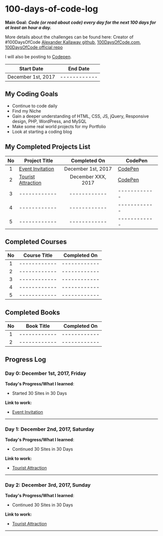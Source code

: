 # 100-days-of-code-log

**Main Goal:** ***Code (or read about code) every day for the next 100 days for at least an hour a day.***

More details about the challenges can be found here:
Creator of #100DaysOfCode [Alexander Kallaway github](https://github.com/Kallaway "Alexander Kallaway"),  [100DaysOfCode.com](http://100daysofcode.com/ "100daysofcode.com"),
[100DaysOfCode official repo](https://github.com/Kallaway/100-days-of-code "the official repo")


I will also be posting to [Codepen](https://codepen.io/AlxCrmr/).

|  Start Date | End Date |
| ------------ | ------------ |
| December 1st, 2017 | ------------ |


## My Coding Goals
- Continue to code daily
- Find my Niche
- Gain a deeper understanding of HTML, CSS, JS, jQuery, Responsive design, PHP, WordPress, and MySQL
- Make some real world projects for my Portfolio
- Look at starting a coding blog


## My Completed Projects List

| No  |  Project Title  |  Completed On | CodePen |
| :------------: | ------------ | :------------: | ------------ |
| 1  | [Event Invitation](https://github.com/AlxCrmr/30sites-30Days/tree/master/Day02) |December 1st, 2017| [CodePen](https://codepen.io/AlxCrmr/full/pdGvoa/)|
| 2  | [Tourist Attraction](https://github.com/AlxCrmr/30sites-30Days/tree/master/Day03) |December XXX, 2017 | [CodePen](https://codepen.io/AlxCrmr/full/VrgWxR/) |
| 3  | ------------ |------------ | ------------ |
| 4  | ------------ |------------ | ------------ |
| 5  |  ------------ |------------ | ------------ |



## Completed Courses

| No  |  Course Title  |  Completed On |
| :------------: | ------------ | :------------: |
| 1  |  ------------ |------------ |
| 2 |  ------------ |------------ |
| 3 |  ------------ |------------ |
| 4 |  ------------ |------------ |
| 5  |  ------------ |------------ |



## Completed Books
| No  |  Book Title  |  Completed On |
| :------------: | ------------ | :------------: |
| 1  |  ------------| ------------ |
| 2  |  ------------| ------------ |


## Progress Log

### Day 0: December 1st, 2017, Friday

**Today's Progress/What I learned**:
- Started 30 Sites in 30 Days

**Link to work:**
- [Event Invitation](https://github.com/AlxCrmr/30sites-30Days/tree/master/Day02)

------------

### Day 1: December 2nd, 2017, Saturday

**Today's Progress/What I learned**:
- Continued 30 Sites in 30 Days

**Link to work:**
- [Tourist Attraction](https://github.com/AlxCrmr/30sites-30Days/tree/master/Day03)

------------

### Day 2: December 3rd, 2017, Sunday

**Today's Progress/What I learned**:
- Continued 30 Sites in 30 Days

**Link to work:**
- [Tourist Attraction](https://github.com/AlxCrmr/30sites-30Days/tree/master/Day03)

------------
